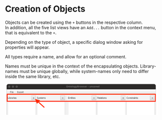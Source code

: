 # Creation of Objects

Objects can be created using the `+` buttons in the respective column.  
In addition, all the five list views have an
`Add...` button in the context menu, that is equivalent to the `+`.

Depending on the type of object, a specific dialog window asking for properties will appear.

All types require a name, and allow for an optional comment.

Names must be unique in the context of the encapsulating objects.
Library-names must be unique globally, while system-names only need to differ inside the same library, etc.

![Add Objects - Overview](images/overviewAddLibrary.png)